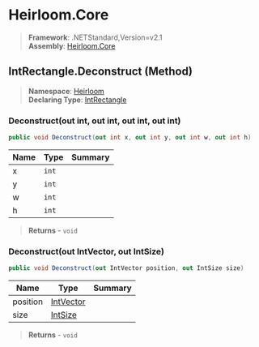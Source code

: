 # Heirloom.Core

> **Framework**: .NETStandard,Version=v2.1  
> **Assembly**: [Heirloom.Core][0]

## IntRectangle.Deconstruct (Method)

> **Namespace**: [Heirloom][0]  
> **Declaring Type**: [IntRectangle][1]

### Deconstruct(out int, out int, out int, out int)

```cs
public void Deconstruct(out int x, out int y, out int w, out int h)
```

| Name | Type  | Summary |
|------|-------|---------|
| x    | `int` |         |
| y    | `int` |         |
| w    | `int` |         |
| h    | `int` |         |

> **Returns** - `void`

### Deconstruct(out IntVector, out IntSize)

```cs
public void Deconstruct(out IntVector position, out IntSize size)
```

| Name     | Type           | Summary |
|----------|----------------|---------|
| position | [IntVector][2] |         |
| size     | [IntSize][3]   |         |

> **Returns** - `void`

[0]: ../../../Heirloom.Core.md
[1]: ../IntRectangle.md
[2]: ../IntVector.md
[3]: ../IntSize.md
